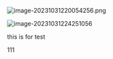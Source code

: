 ![image-20231031220054256.png](https://s2.loli.net/2023/10/31/LKWfh5Bz3nVaUIQ.png)

![image-20231031224251056](https://s2.loli.net/2023/10/31/st9e2nZirkfMGD7.png)

this is for test

111
